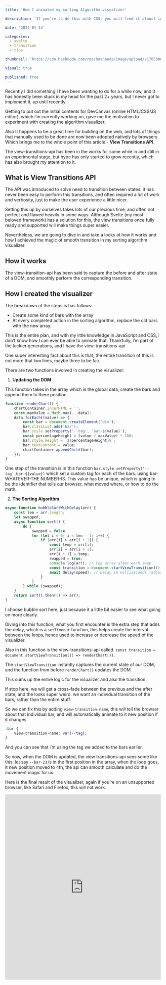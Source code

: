 ```yaml
---
title: 'How I animated my sorting Algorithm visualizer'

description: 'If you’re to do this with CSS, you will find it almost impossible if what you’re changing is not a CSS property. With the recent development in view-transitions-api, we’re moving to a phase were it going to become easier to do this.'

date: '2024-01-14'

categories:
  - svelte
  - transition
  - tips

thumbnail: 'https://cdn.hashnode.com/res/hashnode/image/upload/v1705306342282/203b7eb8-84fe-470a-949b-0df7288f6ce3.png'

visual: true

published: true
---
```


<script>
  import Crossfadebubble from '$lib/demos/crossfadeBubble.svelte'
  import ViewTransitionEnabled from '$lib/demos/viewTransitionEnabled.svelte'

</script>

Recently I did something I have been wanting to do for a while now, and it has honestly been stuck in my head for the past 2+ years, but I never got to implement it, up until recently.

Getting to put out the initial contents for DevCanvas (online HTML/CSS/JS editor), which i’m currently working on, gave me the motivation to experiment with creating the algorithm visualizer.

Also It happens to be a great time for building on the web, and lots of things that manually used to be done are now been adopted natively by browsers. Which brings me to the whole point of this article - **View Transitions API.**

The view-transitions-api has been in the works for some while in and still in an experimental stage, but hype has only started to grow recently, which has also brought my attention to it.

## What is View Transitions API

The API was introduced to solve need to transition between states. it has never been easy to perform this transitions, and often required a lot of work and verbosity, just to make the user experience a little nicer.

Setting this up by ourselves takes lots of our precious time, and often not perfect and flawed heavily in some ways. Although Svelte (my most beloved framework) has a solution for this, the view transitions once fully ready and supported will make things super easier.

Nevertheless, we are going to dive in and take a looks at how it works and how I achieved the magic of smooth transition in my sorting algorithm visualizer.

## How it works

The view-transition-api has been said to capture the before and after state of a DOM, and smoothly perform the corresponding transition.

## How I created the visualizer

The breakdown of the steps is has follows:

- Create some kind of bars with the array
- At every completed action in the sorting algorithm, replace the old bars with the new array.

This is the entire plan, and with my little knowledge in JavaScript and CSS, I don’t know how I can ever be able to animate that. Thankfully, I’m part of the luckier generations, and I have the view-transitions-api.

One super interesting fact about this is that, the entire transition of this is not more that two lines, maybe three to be fair.

There are two functions involved in creating the visualizer:

1. **Updating the DOM**

This function takes in the array which is the global data, create the bars and append them to there position

```js
function renderChart() {
	chartContainer.innerHTML = '';
	const maxValue = Math.max(...data);
	data.forEach((value) => {
		const bar = document.createElement('div');
		bar.classList.add('bar');
		bar.style.setProperty('--tag', `bar-${value}`);
		const percentageHeight = (value / maxValue) * 100;
		bar.style.height = `${percentageHeight}%`;
		bar.textContent = value;
		chartContainer.appendChild(bar);
	});
}
```

One step of the transition is in this function `bar.style.setProperty('--tag',bar-${value})` which set a custom tag for each of the bars. using bar-WHATEVER-THE NUMBER-IS. This value has be unique, which is going to be the identifier that tells our browser, what moved where, or how to do the math.

2. **The Sorting Algorithm.**

```js
async function bubbleSortWithDelay(arr) {
	const len = arr.length;
	let swapped;
	async function sort() {
		do {
			swapped = false;
			for (let i = 0; i < len - 1; i++) {
				if (arr[i] > arr[i + 1]) {
					const temp = arr[i];
					arr[i] = arr[i + 1];
					arr[i + 1] = temp;
					swapped = true;
					console.log(arr); // Log array after each swap
					const transition = document.startViewTransition(() => renderChart());
					await delay(speed); // Delay in milliseconds (adjust as needed)
				}
			}
		} while (swapped);
	}
	return sort().then(() => arr);
}
```

I choose bubble sort here, just because it a little bit easier to see what going on more clearly.

Diving into this function, what you first encounter is the extra step that adds the delay, which is a `setTimeout` function, this helps create the interval between the loops, hence used to increase or decrease the speed of the visualizer.

Also in this function is the view-transitions-api called. `const transition = document.startViewTransition(() => renderChart())`.

The `startViewTransition` instantly captures the current state of our DOM, and the function from before `renderChart()` updates the DOM.

This sums up the entire logic for the visualizer and also the transition.

If stop here, we will get a cross-fade between the previous and the after state, and the looks super weird. we want an individual transition of the bars, rather than the entire stuff.

<div>
	<Crossfadebubble/>
</div>

So we can fix this by adding `view-transition-name`, this will tell the browser about that individual bar, and will automatically animate to it new position if it changes.

```css
.bar {
	view-transition-name: var(--tag);
}
```

And you can see that I’m using the tag we added to the bars earlier.

So now, when the DOM is updated, the view transitions-api sees some like this:
let say `--bar-23` is in the first position in the array, when the loop goes, it new position moved to 4th, the api can smooth calculate and do the movement magic for us.

<div>
	<ViewTransitionEnabled/>
</div>

Here is the final result of the visualizer, again if you’re on an unsupported browser, like Safari and Firefox, this will not work.

<iframe
                title="embed"
                src="https://snippet-bice.vercel.app/play/Obw8iQ/embed"
                frameborder="0"
                height="600px"
                width="100%"
                loading="lazy"  
/>

**Peace ✌️**

**View Transitions on MDN docs**: [View Transition API](https://developer.mozilla.org/en-US/docs/Web/API/View_Transitions_API)
